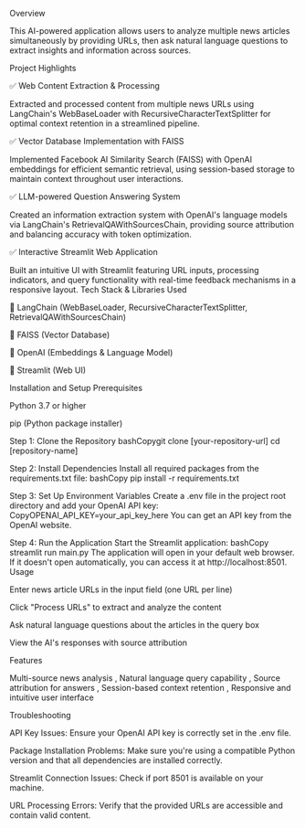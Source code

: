 
Overview

This AI-powered application allows users to analyze multiple news articles simultaneously by providing URLs, then ask natural language questions to extract insights and information across sources.

Project Highlights

✅ Web Content Extraction & Processing

Extracted and processed content from multiple news URLs using LangChain's WebBaseLoader with RecursiveCharacterTextSplitter for optimal context retention in a streamlined pipeline.

✅ Vector Database Implementation with FAISS

Implemented Facebook AI Similarity Search (FAISS) with OpenAI embeddings for efficient semantic retrieval, using session-based storage to maintain context throughout user interactions.

✅ LLM-powered Question Answering System

Created an information extraction system with OpenAI's language models via LangChain's RetrievalQAWithSourcesChain, providing source attribution and balancing accuracy with token optimization.

✅ Interactive Streamlit Web Application

Built an intuitive UI with Streamlit featuring URL inputs, processing indicators, and query functionality with real-time feedback mechanisms in a responsive layout.
Tech Stack & Libraries Used

🔹 LangChain (WebBaseLoader, RecursiveCharacterTextSplitter, RetrievalQAWithSourcesChain)

🔹 FAISS (Vector Database)

🔹 OpenAI (Embeddings & Language Model)

🔹 Streamlit (Web UI)

Installation and Setup
Prerequisites

Python 3.7 or higher

pip (Python package installer)

Step 1: Clone the Repository
bashCopygit clone [your-repository-url]
cd [repository-name]

Step 2: Install Dependencies
Install all required packages from the requirements.txt file:
bashCopy  pip install -r requirements.txt

Step 3: Set Up Environment Variables
Create a .env file in the project root directory and add your OpenAI API key:
CopyOPENAI_API_KEY=your_api_key_here
You can get an API key from the OpenAI website.

Step 4: Run the Application
Start the Streamlit application:
bashCopy streamlit run main.py
The application will open in your default web browser. If it doesn't open automatically, you can access it at http://localhost:8501.
Usage

Enter news article URLs in the input field (one URL per line) 

Click "Process URLs" to extract and analyze the content

Ask natural language questions about the articles in the query box

View the AI's responses with source attribution

Features

Multi-source news analysis ,
Natural language query capability ,
Source attribution for answers ,
Session-based context retention ,
Responsive and intuitive user interface

Troubleshooting

API Key Issues: Ensure your OpenAI API key is correctly set in the .env file.

Package Installation Problems: Make sure you're using a compatible Python version and that all dependencies are installed correctly.

Streamlit Connection Issues: Check if port 8501 is available on your machine.

URL Processing Errors: Verify that the provided URLs are accessible and contain valid content.
